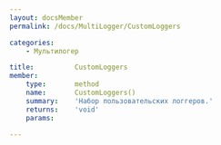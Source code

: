 ```yaml
---
layout: docsMember
permalink: /docs/MultiLogger/CustomLoggers

categories:
    - Мультилогер

title:          CustomLoggers
member:
    type:       method
    name:       CustomLoggers()
    summary:    'Набор пользовательских логгеров.'
    returns:    'void'
    params:

---
```


